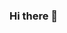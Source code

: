 ### Hi there 👋

<!--
**daviddablo/daviddablo** is a ✨ _special_ ✨ repository because its `README.md` (this file) appears on your GitHub profile.

##### Hello! 

My name is David Dablo and I am a second-year undergraduate student at UC San Diego pursuing a Bachelor of Science in Political Science/Data Analytics. I am interested in descriptive representation in American elections and the implications of public policy in our everyday lives. I have experience working with STATA, R, and LaTeX (social science-preferred) as well as Java and HTML.

Here's my [LinkedIn](https://www.linkedin.com/in/daviddablo/)!
